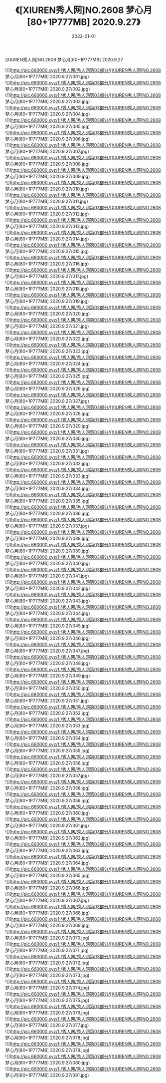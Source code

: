 ﻿---
layout: post
title:  《[XIUREN秀人网]NO.2608 梦心月[80+1P777MB] 2020.9.27》
date:   2022-01-01
img: http://pic.660000.xyz/1:/秀人网/秀人网第03部分/[XIUREN秀人网]NO.2608 梦心月[80+1P777MB] 2020.9.27/000.jpg
categories: [美女, 清纯, 唯美]
---

[XIUREN秀人网]NO.2608 梦心月[80+1P777MB] 2020.9.27

 ![](http://pic.660000.xyz/1:/秀人网/秀人网第03部分/[XIUREN秀人网]NO.2608 梦心月[80+1P777MB] 2020.9.27/001.jpg) <br>![](http://pic.660000.xyz/1:/秀人网/秀人网第03部分/[XIUREN秀人网]NO.2608 梦心月[80+1P777MB] 2020.9.27/002.jpg) <br>![](http://pic.660000.xyz/1:/秀人网/秀人网第03部分/[XIUREN秀人网]NO.2608 梦心月[80+1P777MB] 2020.9.27/003.jpg) <br>![](http://pic.660000.xyz/1:/秀人网/秀人网第03部分/[XIUREN秀人网]NO.2608 梦心月[80+1P777MB] 2020.9.27/004.jpg) <br>![](http://pic.660000.xyz/1:/秀人网/秀人网第03部分/[XIUREN秀人网]NO.2608 梦心月[80+1P777MB] 2020.9.27/005.jpg) <br>![](http://pic.660000.xyz/1:/秀人网/秀人网第03部分/[XIUREN秀人网]NO.2608 梦心月[80+1P777MB] 2020.9.27/006.jpg) <br>![](http://pic.660000.xyz/1:/秀人网/秀人网第03部分/[XIUREN秀人网]NO.2608 梦心月[80+1P777MB] 2020.9.27/007.jpg) <br>![](http://pic.660000.xyz/1:/秀人网/秀人网第03部分/[XIUREN秀人网]NO.2608 梦心月[80+1P777MB] 2020.9.27/008.jpg) <br>![](http://pic.660000.xyz/1:/秀人网/秀人网第03部分/[XIUREN秀人网]NO.2608 梦心月[80+1P777MB] 2020.9.27/009.jpg) <br>![](http://pic.660000.xyz/1:/秀人网/秀人网第03部分/[XIUREN秀人网]NO.2608 梦心月[80+1P777MB] 2020.9.27/010.jpg) <br>![](http://pic.660000.xyz/1:/秀人网/秀人网第03部分/[XIUREN秀人网]NO.2608 梦心月[80+1P777MB] 2020.9.27/011.jpg) <br>![](http://pic.660000.xyz/1:/秀人网/秀人网第03部分/[XIUREN秀人网]NO.2608 梦心月[80+1P777MB] 2020.9.27/012.jpg) <br>![](http://pic.660000.xyz/1:/秀人网/秀人网第03部分/[XIUREN秀人网]NO.2608 梦心月[80+1P777MB] 2020.9.27/013.jpg) <br>![](http://pic.660000.xyz/1:/秀人网/秀人网第03部分/[XIUREN秀人网]NO.2608 梦心月[80+1P777MB] 2020.9.27/014.jpg) <br>![](http://pic.660000.xyz/1:/秀人网/秀人网第03部分/[XIUREN秀人网]NO.2608 梦心月[80+1P777MB] 2020.9.27/015.jpg) <br>![](http://pic.660000.xyz/1:/秀人网/秀人网第03部分/[XIUREN秀人网]NO.2608 梦心月[80+1P777MB] 2020.9.27/016.jpg) <br>![](http://pic.660000.xyz/1:/秀人网/秀人网第03部分/[XIUREN秀人网]NO.2608 梦心月[80+1P777MB] 2020.9.27/017.jpg) <br>![](http://pic.660000.xyz/1:/秀人网/秀人网第03部分/[XIUREN秀人网]NO.2608 梦心月[80+1P777MB] 2020.9.27/018.jpg) <br>![](http://pic.660000.xyz/1:/秀人网/秀人网第03部分/[XIUREN秀人网]NO.2608 梦心月[80+1P777MB] 2020.9.27/019.jpg) <br>![](http://pic.660000.xyz/1:/秀人网/秀人网第03部分/[XIUREN秀人网]NO.2608 梦心月[80+1P777MB] 2020.9.27/020.jpg) <br>![](http://pic.660000.xyz/1:/秀人网/秀人网第03部分/[XIUREN秀人网]NO.2608 梦心月[80+1P777MB] 2020.9.27/021.jpg) <br>![](http://pic.660000.xyz/1:/秀人网/秀人网第03部分/[XIUREN秀人网]NO.2608 梦心月[80+1P777MB] 2020.9.27/022.jpg) <br>![](http://pic.660000.xyz/1:/秀人网/秀人网第03部分/[XIUREN秀人网]NO.2608 梦心月[80+1P777MB] 2020.9.27/023.jpg) <br>![](http://pic.660000.xyz/1:/秀人网/秀人网第03部分/[XIUREN秀人网]NO.2608 梦心月[80+1P777MB] 2020.9.27/024.jpg) <br>![](http://pic.660000.xyz/1:/秀人网/秀人网第03部分/[XIUREN秀人网]NO.2608 梦心月[80+1P777MB] 2020.9.27/025.jpg) <br>![](http://pic.660000.xyz/1:/秀人网/秀人网第03部分/[XIUREN秀人网]NO.2608 梦心月[80+1P777MB] 2020.9.27/026.jpg) <br>![](http://pic.660000.xyz/1:/秀人网/秀人网第03部分/[XIUREN秀人网]NO.2608 梦心月[80+1P777MB] 2020.9.27/027.jpg) <br>![](http://pic.660000.xyz/1:/秀人网/秀人网第03部分/[XIUREN秀人网]NO.2608 梦心月[80+1P777MB] 2020.9.27/028.jpg) <br>![](http://pic.660000.xyz/1:/秀人网/秀人网第03部分/[XIUREN秀人网]NO.2608 梦心月[80+1P777MB] 2020.9.27/029.jpg) <br>![](http://pic.660000.xyz/1:/秀人网/秀人网第03部分/[XIUREN秀人网]NO.2608 梦心月[80+1P777MB] 2020.9.27/030.jpg) <br>![](http://pic.660000.xyz/1:/秀人网/秀人网第03部分/[XIUREN秀人网]NO.2608 梦心月[80+1P777MB] 2020.9.27/031.jpg) <br>![](http://pic.660000.xyz/1:/秀人网/秀人网第03部分/[XIUREN秀人网]NO.2608 梦心月[80+1P777MB] 2020.9.27/032.jpg) <br>![](http://pic.660000.xyz/1:/秀人网/秀人网第03部分/[XIUREN秀人网]NO.2608 梦心月[80+1P777MB] 2020.9.27/033.jpg) <br>![](http://pic.660000.xyz/1:/秀人网/秀人网第03部分/[XIUREN秀人网]NO.2608 梦心月[80+1P777MB] 2020.9.27/034.jpg) <br>![](http://pic.660000.xyz/1:/秀人网/秀人网第03部分/[XIUREN秀人网]NO.2608 梦心月[80+1P777MB] 2020.9.27/035.jpg) <br>![](http://pic.660000.xyz/1:/秀人网/秀人网第03部分/[XIUREN秀人网]NO.2608 梦心月[80+1P777MB] 2020.9.27/036.jpg) <br>![](http://pic.660000.xyz/1:/秀人网/秀人网第03部分/[XIUREN秀人网]NO.2608 梦心月[80+1P777MB] 2020.9.27/037.jpg) <br>![](http://pic.660000.xyz/1:/秀人网/秀人网第03部分/[XIUREN秀人网]NO.2608 梦心月[80+1P777MB] 2020.9.27/038.jpg) <br>![](http://pic.660000.xyz/1:/秀人网/秀人网第03部分/[XIUREN秀人网]NO.2608 梦心月[80+1P777MB] 2020.9.27/039.jpg) <br>![](http://pic.660000.xyz/1:/秀人网/秀人网第03部分/[XIUREN秀人网]NO.2608 梦心月[80+1P777MB] 2020.9.27/040.jpg) <br>![](http://pic.660000.xyz/1:/秀人网/秀人网第03部分/[XIUREN秀人网]NO.2608 梦心月[80+1P777MB] 2020.9.27/041.jpg) <br>![](http://pic.660000.xyz/1:/秀人网/秀人网第03部分/[XIUREN秀人网]NO.2608 梦心月[80+1P777MB] 2020.9.27/042.jpg) <br>![](http://pic.660000.xyz/1:/秀人网/秀人网第03部分/[XIUREN秀人网]NO.2608 梦心月[80+1P777MB] 2020.9.27/043.jpg) <br>![](http://pic.660000.xyz/1:/秀人网/秀人网第03部分/[XIUREN秀人网]NO.2608 梦心月[80+1P777MB] 2020.9.27/044.jpg) <br>![](http://pic.660000.xyz/1:/秀人网/秀人网第03部分/[XIUREN秀人网]NO.2608 梦心月[80+1P777MB] 2020.9.27/045.jpg) <br>![](http://pic.660000.xyz/1:/秀人网/秀人网第03部分/[XIUREN秀人网]NO.2608 梦心月[80+1P777MB] 2020.9.27/046.jpg) <br>![](http://pic.660000.xyz/1:/秀人网/秀人网第03部分/[XIUREN秀人网]NO.2608 梦心月[80+1P777MB] 2020.9.27/047.jpg) <br>![](http://pic.660000.xyz/1:/秀人网/秀人网第03部分/[XIUREN秀人网]NO.2608 梦心月[80+1P777MB] 2020.9.27/048.jpg) <br>![](http://pic.660000.xyz/1:/秀人网/秀人网第03部分/[XIUREN秀人网]NO.2608 梦心月[80+1P777MB] 2020.9.27/049.jpg) <br>![](http://pic.660000.xyz/1:/秀人网/秀人网第03部分/[XIUREN秀人网]NO.2608 梦心月[80+1P777MB] 2020.9.27/050.jpg) <br>![](http://pic.660000.xyz/1:/秀人网/秀人网第03部分/[XIUREN秀人网]NO.2608 梦心月[80+1P777MB] 2020.9.27/051.jpg) <br>![](http://pic.660000.xyz/1:/秀人网/秀人网第03部分/[XIUREN秀人网]NO.2608 梦心月[80+1P777MB] 2020.9.27/052.jpg) <br>![](http://pic.660000.xyz/1:/秀人网/秀人网第03部分/[XIUREN秀人网]NO.2608 梦心月[80+1P777MB] 2020.9.27/053.jpg) <br>![](http://pic.660000.xyz/1:/秀人网/秀人网第03部分/[XIUREN秀人网]NO.2608 梦心月[80+1P777MB] 2020.9.27/054.jpg) <br>![](http://pic.660000.xyz/1:/秀人网/秀人网第03部分/[XIUREN秀人网]NO.2608 梦心月[80+1P777MB] 2020.9.27/055.jpg) <br>![](http://pic.660000.xyz/1:/秀人网/秀人网第03部分/[XIUREN秀人网]NO.2608 梦心月[80+1P777MB] 2020.9.27/056.jpg) <br>![](http://pic.660000.xyz/1:/秀人网/秀人网第03部分/[XIUREN秀人网]NO.2608 梦心月[80+1P777MB] 2020.9.27/057.jpg) <br>![](http://pic.660000.xyz/1:/秀人网/秀人网第03部分/[XIUREN秀人网]NO.2608 梦心月[80+1P777MB] 2020.9.27/058.jpg) <br>![](http://pic.660000.xyz/1:/秀人网/秀人网第03部分/[XIUREN秀人网]NO.2608 梦心月[80+1P777MB] 2020.9.27/059.jpg) <br>![](http://pic.660000.xyz/1:/秀人网/秀人网第03部分/[XIUREN秀人网]NO.2608 梦心月[80+1P777MB] 2020.9.27/060.jpg) <br>![](http://pic.660000.xyz/1:/秀人网/秀人网第03部分/[XIUREN秀人网]NO.2608 梦心月[80+1P777MB] 2020.9.27/061.jpg) <br>![](http://pic.660000.xyz/1:/秀人网/秀人网第03部分/[XIUREN秀人网]NO.2608 梦心月[80+1P777MB] 2020.9.27/062.jpg) <br>![](http://pic.660000.xyz/1:/秀人网/秀人网第03部分/[XIUREN秀人网]NO.2608 梦心月[80+1P777MB] 2020.9.27/063.jpg) <br>![](http://pic.660000.xyz/1:/秀人网/秀人网第03部分/[XIUREN秀人网]NO.2608 梦心月[80+1P777MB] 2020.9.27/064.jpg) <br>![](http://pic.660000.xyz/1:/秀人网/秀人网第03部分/[XIUREN秀人网]NO.2608 梦心月[80+1P777MB] 2020.9.27/065.jpg) <br>![](http://pic.660000.xyz/1:/秀人网/秀人网第03部分/[XIUREN秀人网]NO.2608 梦心月[80+1P777MB] 2020.9.27/066.jpg) <br>![](http://pic.660000.xyz/1:/秀人网/秀人网第03部分/[XIUREN秀人网]NO.2608 梦心月[80+1P777MB] 2020.9.27/067.jpg) <br>![](http://pic.660000.xyz/1:/秀人网/秀人网第03部分/[XIUREN秀人网]NO.2608 梦心月[80+1P777MB] 2020.9.27/068.jpg) <br>![](http://pic.660000.xyz/1:/秀人网/秀人网第03部分/[XIUREN秀人网]NO.2608 梦心月[80+1P777MB] 2020.9.27/069.jpg) <br>![](http://pic.660000.xyz/1:/秀人网/秀人网第03部分/[XIUREN秀人网]NO.2608 梦心月[80+1P777MB] 2020.9.27/070.jpg) <br>![](http://pic.660000.xyz/1:/秀人网/秀人网第03部分/[XIUREN秀人网]NO.2608 梦心月[80+1P777MB] 2020.9.27/071.jpg) <br>![](http://pic.660000.xyz/1:/秀人网/秀人网第03部分/[XIUREN秀人网]NO.2608 梦心月[80+1P777MB] 2020.9.27/072.jpg) <br>![](http://pic.660000.xyz/1:/秀人网/秀人网第03部分/[XIUREN秀人网]NO.2608 梦心月[80+1P777MB] 2020.9.27/073.jpg) <br>![](http://pic.660000.xyz/1:/秀人网/秀人网第03部分/[XIUREN秀人网]NO.2608 梦心月[80+1P777MB] 2020.9.27/074.jpg) <br>![](http://pic.660000.xyz/1:/秀人网/秀人网第03部分/[XIUREN秀人网]NO.2608 梦心月[80+1P777MB] 2020.9.27/075.jpg) <br>![](http://pic.660000.xyz/1:/秀人网/秀人网第03部分/[XIUREN秀人网]NO.2608 梦心月[80+1P777MB] 2020.9.27/076.jpg) <br>![](http://pic.660000.xyz/1:/秀人网/秀人网第03部分/[XIUREN秀人网]NO.2608 梦心月[80+1P777MB] 2020.9.27/077.jpg) <br>![](http://pic.660000.xyz/1:/秀人网/秀人网第03部分/[XIUREN秀人网]NO.2608 梦心月[80+1P777MB] 2020.9.27/078.jpg) <br>![](http://pic.660000.xyz/1:/秀人网/秀人网第03部分/[XIUREN秀人网]NO.2608 梦心月[80+1P777MB] 2020.9.27/079.jpg) <br>![](http://pic.660000.xyz/1:/秀人网/秀人网第03部分/[XIUREN秀人网]NO.2608 梦心月[80+1P777MB] 2020.9.27/080.jpg) <br>![](http://pic.660000.xyz/1:/秀人网/秀人网第03部分/[XIUREN秀人网]NO.2608 梦心月[80+1P777MB] 2020.9.27/081.jpg) <br>